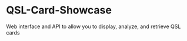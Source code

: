 QSL-Card-Showcase
=================

Web interface and API to allow you to display, analyze, and retrieve QSL cards